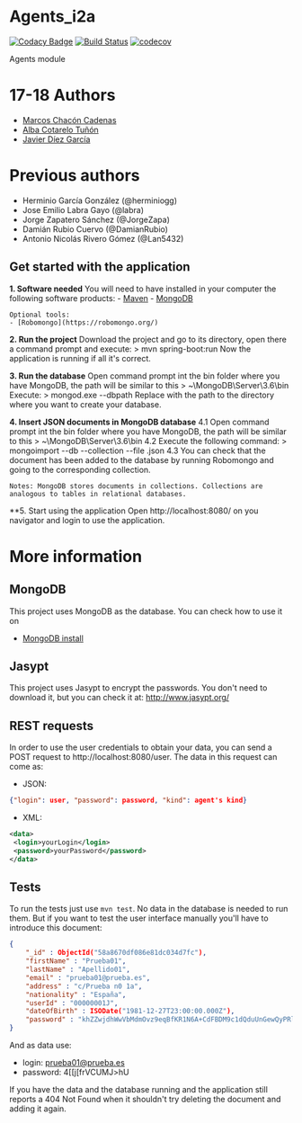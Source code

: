 # Agents_i2a

[![Codacy Badge](https://api.codacy.com/project/badge/Grade/c0c920d4630d42c3ac4e70dd6844715a)](https://www.codacy.com/app/jelabra/Agents_i2a?utm_source=github.com&amp;utm_medium=referral&amp;utm_content=Arquisoft/Agents_i2a&amp;utm_campaign=Badge_Grade)
[![Build Status](https://travis-ci.org/Arquisoft/Agents_i2a.svg?branch=master)](https://travis-ci.org/Arquisoft/Agents_i2a)
[![codecov](https://codecov.io/gh/Arquisoft/Agents_i2a/branch/master/graph/badge.svg)](https://codecov.io/gh/Arquisoft/Agents_i2a)

Agents module

# 17-18 Authors
- [Marcos Chacón Cadenas](https://github.com/chacon11)
- [Alba Cotarelo Tuñón](https://github.com/albacotarelo)
- [Javier Díez García](https://github.com/javicodema)

# Previous authors
- Herminio García González (@herminiogg)
- Jose Emilio Labra Gayo (@labra)
- Jorge Zapatero Sánchez (@JorgeZapa)
- Damián Rubio Cuervo (@DamianRubio)
- Antonio Nicolás Rivero Gómez (@Lan5432)


## Get started with the application

**1. Software needed**
	You will need to have installed in your computer the following software products:
	- [Maven](https://maven.apache.org/install.html)
	- [MongoDB](https://github.com/Arquisoft/participants_i2b/wiki/MongoDB)
	
	Optional tools:
	- [Robomongo](https://robomongo.org/)
	
**2. Run the project**
	Download the project and go to its directory, open there a command prompt 
	and execute:
	> mvn spring-boot:run
	Now the application is running if all it's correct.
	
**3. Run the database**
	Open command prompt int the bin folder where you have MongoDB, the path will be similar to this
	> ~\MongoDB\Server\3.6\bin
	Execute:
	> mongod.exe --dbpath <your database path>
	Replace <your database path> with the path to the directory where you want to create
	your database.	
	
**4. Insert JSON documents in MongoDB database**
	4.1 Open command prompt int the bin folder where you have MongoDB, the path will be similar to this
		> ~\MongoDB\Server\3.6\bin
	4.2 Execute the following command:
		> mongoimport --db <your database name> --collection <your collection name> --file <you file name>.json
	4.3 You can check that the document has been added to the database by running Robomongo 
		and going to the corresponding collection.
	
	Notes: MongoDB stores documents in collections. Collections are analogous to tables in relational databases.
	
**5. Start using the application
	Open http://localhost:8080/ on you navigator and login to use the application.


# More information

## MongoDB
This project uses MongoDB as the database. You can check how to use it on
 - [MongoDB install](https://github.com/Arquisoft/participants_i2b/wiki/MongoDB)

## Jasypt
This project uses Jasypt to encrypt the passwords. You don't need to download it, but you can check it at: http://www.jasypt.org/
 
## REST requests
In order to use the user credentials to obtain your data, you can send a POST request to http://localhost:8080/user. The
data in this request can come as:
 - JSON:
```json
{"login": user, "password": password, "kind": agent's kind}
```

- XML:
```xml
<data>
 <login>yourLogin</login>
 <password>yourPassword</password>
</data>
```

## Tests
To run the tests just use `mvn test`. No data in the database is needed to run them. But if you want to test the
user interface manually you'll have to introduce this document:

```json
{
    "_id" : ObjectId("58a8670df086e81dc034d7fc"),
    "firstName" : "Prueba01",
    "lastName" : "Apellido01",
    "email" : "prueba01@prueba.es",
    "address" : "c/Prueba n0 1a",
    "nationality" : "España",
    "userId" : "00000001J",
    "dateOfBirth" : ISODate("1981-12-27T23:00:00.000Z"),
    "password" : "khZZwjdhWwVbMdmOvz9eqBfKR1N6A+CdFBDM9c1dQduUnGewQyPRlBxB4Q6wT7Cq"
}
```

And as data use:
 - login: prueba01@prueba.es
 - password: 4[[j[frVCUMJ>hU

 If you have the data and the database running and the application still reports a 404 Not Found when it shouldn't
 try deleting the document and adding it again.
